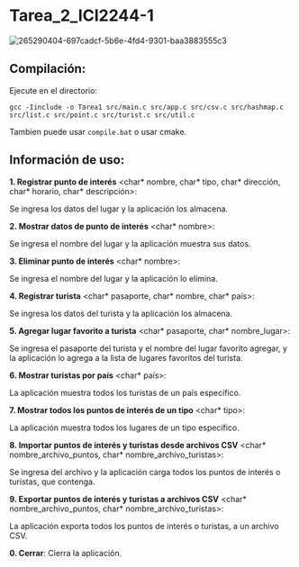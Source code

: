 # Tarea_2_ICI2244-1
![265290404-697cadcf-5b6e-4fd4-9301-baa3883555c3](https://github.com/MatiasPUCV/Tarea_2_ICI2244-1/assets/142541831/f7e25f5f-2a2a-4568-83e9-b1b9e08cd79a)

## Compilación:

Ejecute en el directorio:

`gcc -Iinclude -o Tarea1 src/main.c src/app.c src/csv.c src/hashmap.c src/list.c src/point.c src/turist.c src/util.c`

Tambien puede usar `compile.bat` o usar cmake.

## Información de uso:
**1. Registrar punto de interés** <char* nombre, char* tipo, char* dirección, char* horario, char* descripción>:

Se ingresa los datos del lugar y la aplicación los almacena.

**2. Mostrar datos de punto de interés** <char* nombre>:

Se ingresa el nombre del lugar y la aplicación muestra sus datos.

**3. Eliminar punto de interés** <char* nombre>:

Se ingresa el nombre del lugar y la aplicación lo elimina.

**4. Registrar turista** <char* pasaporte, char* nombre, char* país>:

Se ingresa los datos del turista y la aplicación los almacena.

**5. Agregar lugar favorito a turista** <char* pasaporte, char* nombre_lugar>:

Se ingresa el pasaporte del turista y el nombre del lugar favorito agregar, y la aplicación lo agrega a la lista de lugares favoritos del turista.

**6. Mostrar turistas por país** <char* país>:

La aplicación muestra todos los turistas de un país específico.

**7. Mostrar todos los puntos de interés de un tipo** <char* tipo>:

La aplicación muestra todos los lugares de un tipo específico.

**8. Importar puntos de interés y turistas desde archivos CSV** <char* nombre_archivo_puntos, char* nombre_archivo_turistas>:

Se ingresa del archivo y la aplicación carga todos los puntos de interés o turistas, que contenga.

**9. Exportar puntos de interés y turistas a archivos CSV** <char* nombre_archivo_puntos, char* nombre_archivo_turistas>:

La aplicación exporta todos los puntos de interés o turistas, a un archivo CSV.

**0. Cerrar**:
Cierra la aplicación.

